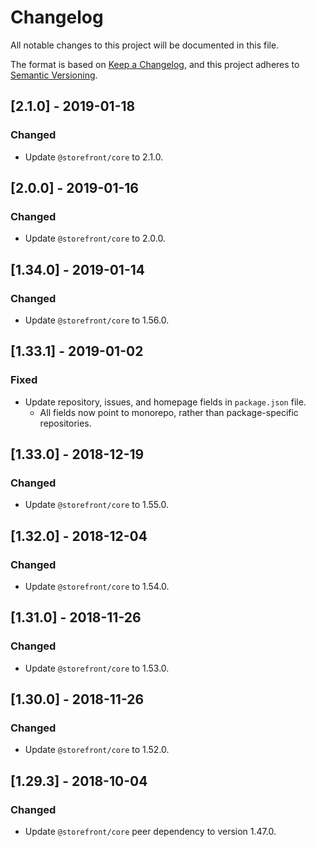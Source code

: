 # Changelog
All notable changes to this project will be documented in this file.

The format is based on [Keep a Changelog](https://keepachangelog.com/en/1.0.0/),
and this project adheres to [Semantic Versioning](https://semver.org/spec/v2.0.0.html).

## [2.1.0] - 2019-01-18
### Changed
- Update `@storefront/core` to 2.1.0.

## [2.0.0] - 2019-01-16
### Changed
- Update `@storefront/core` to 2.0.0.

## [1.34.0] - 2019-01-14
### Changed
- Update `@storefront/core` to 1.56.0.

## [1.33.1] - 2019-01-02
### Fixed
- Update repository, issues, and homepage fields in `package.json` file.
  - All fields now point to monorepo, rather than package-specific repositories.

## [1.33.0] - 2018-12-19
### Changed
- Update `@storefront/core` to 1.55.0.

## [1.32.0] - 2018-12-04
### Changed
- Update `@storefront/core` to 1.54.0.

## [1.31.0] - 2018-11-26
### Changed
- Update `@storefront/core` to 1.53.0.

## [1.30.0] - 2018-11-26
### Changed
- Update `@storefront/core` to 1.52.0.

## [1.29.3] - 2018-10-04
### Changed
- Update `@storefront/core` peer dependency to version 1.47.0.
